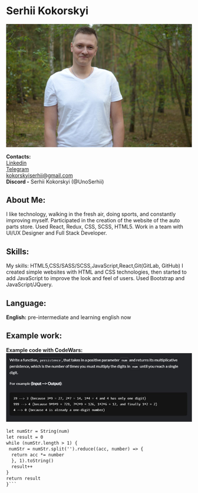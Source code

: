 # Serhii Kokorskyi

![mountains](/assets/foto.jpg "Profile")


**Contacts:** <br>
[Linkedin](https://www.linkedin.com/in/serhii-kokorskyi-23436b251/) <br>
[Telegram](https://t.me/Serhii_Kokorskyi) <br>
kokorskyiserhii@gmail.com <br>
**Discord -** Serhii Kokorskyi (@UnoSerhii) <br>

## About Me:
<p>
I like technology, walking in the fresh air, doing sports, and constantly
improving myself.
Participated in the creation of the website of the auto parts store.
Used React, Redux, CSS, SCSS, HTML5.
Work in a team with UI/UX Designer and Full Stack Developer.</p>

## Skills:
<p>
My skills: HTML5,CSS/SASS/SCSS,JavaScript,React,Git(GitLab, GitHub)
I created simple websites with HTML and CSS technologies, then
started to add JavaScript to improve the look and feel of users.
Used Bootstrap and JavaScript/JQuery.</p>

## Language: <br>
**English:** pre-intermediate and learning english now

## Example work:
**Example code with CodeWars:** <br>
![mountains](/assets/1.jpg "Profile")
  ```function persistence(num) {
  let numStr = String(num)
  let result = 0
  while (numStr.length > 1) {
   numStr = numStr.split('').reduce((acc, number) => {
    return acc *= number
    }, 1).toString()
    result++
  }
  return result
}```